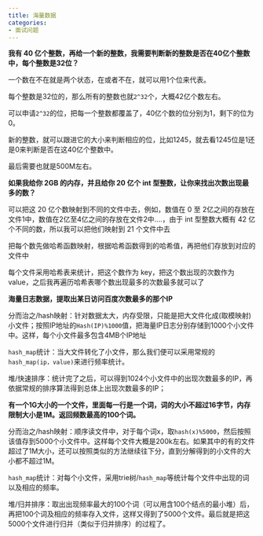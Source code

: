 ```yaml
---
title: 海量数据
categories: 
- 面试问题
---
```


**我有 40 亿个整数，再给一个新的整数，我需要判断新的整数是否在40亿个整数中，每个整数是32位？**

一个数在不在就是两个状态，在或者不在，就可以用1个位来代表。

每个整数是32位的，那么所有的整数也就`2^32`个，大概42亿个数左右。

可以申请`2^32`的位，把每一个整数都覆盖了，40亿个数的位分别为1，剩下的位为0。

新的整数，就可以跟进它的大小来判断相应的位，比如1245，就去看1245位是1还是0来判断是否在这40亿个整数中。

最后需要也就是500M左右。

**如果我给你 2GB 的内存，并且给你 20 亿个 int 型整数，让你来找出次数出现最多的数？**

可以把这 20 亿个数映射到不同的文件中去，例如，数值在 0 至 2亿之间的存放在文件1中，数值在2亿至4亿之间的存放在文件2中....，由于 int 型整数大概有 42 亿个不同的数，所以我可以把他们映射到 21 个文件中去

把每个数先做哈希函数映射，根据哈希函数得到的哈希值，再把他们存放到对应的文件中

每个文件采用哈希表来统计，把这个数作为 key，把这个数出现的次数作为 value，之后我再遍历哈希表哪个数出现最多的次数最多就可以了

**海量日志数据，提取出某日访问百度次数最多的那个IP**

分而治之/hash映射：针对数据太大，内存受限，只能是把大文件化成(取模映射)小文件；按照IP地址的`Hash(IP)%1000`值，把海量IP日志分别存储到1000个小文件中。这样，每个小文件最多包含4MB个IP地址

`hash_map`统计：当大文件转化了小文件，那么我们便可以采用常规的`hash_map(ip，value)`来进行频率统计。

堆/快速排序：统计完了之后，可以得到1024个小文件中的出现次数最多的IP，再依据常规的排序算法得到总体上出现次数最多的IP；

**有一个1G大小的一个文件，里面每一行是一个词，词的大小不超过16字节，内存限制大小是1M。返回频数最高的100个词。**

分而治之/hash映射：顺序读文件中，对于每个词x，取`hash(x)%5000`，然后按照该值存到5000个小文件中。这样每个文件大概是200k左右。如果其中的有的文件超过了1M大小，还可以按照类似的方法继续往下分，直到分解得到的小文件的大小都不超过1M。

`hash_map`统计：对每个小文件，采用trie树/`hash_map`等统计每个文件中出现的词以及相应的频率。

堆/归并排序：取出出现频率最大的100个词（可以用含100个结点的最小堆）后，再把100个词及相应的频率存入文件，这样又得到了5000个文件。最后就是把这5000个文件进行归并（类似于归并排序）的过程了。


